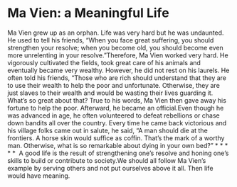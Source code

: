# Ma Vien: a Meaningful Life

Ma Vien grew up as an orphan. Life was very hard but he was undaunted. He used to tell his friends, “When you face great suffering, you should strengthen your resolve; when you become old, you should become even more unrelenting in your resolve.”​Therefore, Ma Vien worked very hard. He vigorously cultivated the fields, took great care of his animals and eventually became very wealthy. However, he did not rest on his laurels. He often told his friends, “Those who are rich should understand that they are to use their wealth to help the poor and unfortunate. Otherwise, they are just slaves to their wealth and would be wasting their lives guarding it. What’s so great about that?      True to his words, Ma Vien then gave away his fortune to help the poor. Afterward, he became an official.Even though he was advanced in age, he often volunteered to defeat rebellions or chase down bandits all over the country. Every time he came back victorious and his village folks came out in salute, he said, “A man should die at the frontiers. A horse skin would suffice as coffin. That’s the mark of a worthy man. Otherwise, what is so remarkable about dying in your own bed?” * * * * *  A good life is the result of strengthening one’s resolve and honing one’s skills to build or contribute to society.​We should all follow Ma Vien’s example by serving others and not put ourselves above it all. Then life would have meaning.